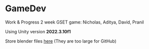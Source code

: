 # GameDev
Work &amp; Progress 2 week GSET game: Nicholas, Aditya, David, Pranil

Using Unity version **2022.3.10f1**

Store blender files [here](https://drive.google.com/drive/folders/16BvMYLtFodAxADsY7202vutXHrUVXZZ5?usp=sharing) (They are too large for GitHub)
